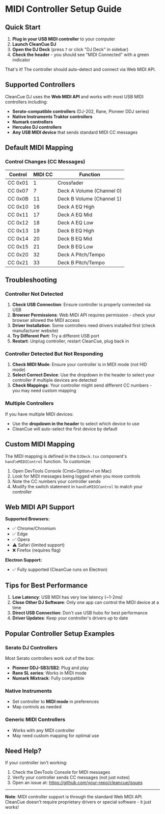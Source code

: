 # MIDI Controller Setup Guide

## Quick Start

1. **Plug in your USB MIDI controller** to your computer
2. **Launch CleanCue DJ**
3. **Open the DJ Deck** (press `7` or click "DJ Deck" in sidebar)
4. **Check the header** - you should see "MIDI Connected" with a green indicator

That's it! The controller should auto-detect and connect via Web MIDI API.

## Supported Controllers

CleanCue DJ uses the **Web MIDI API** and works with most USB MIDI controllers including:

- **Serato-compatible controllers** (DJ-202, Rane, Pioneer DDJ series)
- **Native Instruments Traktor controllers**
- **Numark controllers**
- **Hercules DJ controllers**
- **Any USB MIDI device** that sends standard MIDI CC messages

## Default MIDI Mapping

### Control Changes (CC Messages)

| Control | MIDI CC | Function |
|---------|---------|----------|
| CC 0x01 | 1 | Crossfader |
| CC 0x07 | 7 | Deck A Volume (Channel 0) |
| CC 0x0B | 11 | Deck B Volume (Channel 1) |
| CC 0x10 | 16 | Deck A EQ High |
| CC 0x11 | 17 | Deck A EQ Mid |
| CC 0x12 | 18 | Deck A EQ Low |
| CC 0x13 | 19 | Deck B EQ High |
| CC 0x14 | 20 | Deck B EQ Mid |
| CC 0x15 | 21 | Deck B EQ Low |
| CC 0x20 | 32 | Deck A Pitch/Tempo |
| CC 0x21 | 33 | Deck B Pitch/Tempo |

## Troubleshooting

### Controller Not Detected

1. **Check USB Connection**: Ensure controller is properly connected via USB
2. **Browser Permissions**: Web MIDI API requires permission - check your browser allowed the MIDI access
3. **Driver Installation**: Some controllers need drivers installed first (check manufacturer website)
4. **Try Different Port**: Try a different USB port
5. **Restart**: Unplug controller, restart CleanCue, plug back in

### Controller Detected But Not Responding

1. **Check MIDI Mode**: Ensure your controller is in MIDI mode (not HID mode)
2. **Select Correct Device**: Use the dropdown in the header to select your controller if multiple devices are detected
3. **Check Mappings**: Your controller might send different CC numbers - you may need custom mapping

### Multiple Controllers

If you have multiple MIDI devices:
- Use the **dropdown in the header** to select which device to use
- CleanCue will auto-select the first device by default

## Custom MIDI Mapping

The MIDI mapping is defined in the `DJDeck.tsx` component's `handleMIDIControl` function. To customize:

1. Open DevTools Console (Cmd+Option+I on Mac)
2. Look for MIDI messages being logged when you move controls
3. Note the CC numbers your controller sends
4. Modify the switch statement in `handleMIDIControl` to match your controller

## Web MIDI API Support

**Supported Browsers:**
- ✅ Chrome/Chromium
- ✅ Edge
- ✅ Opera
- ⚠️ Safari (limited support)
- ❌ Firefox (requires flag)

**Electron Support:**
- ✅ Fully supported (CleanCue runs on Electron)

## Tips for Best Performance

1. **Low Latency**: USB MIDI has very low latency (~1-2ms)
2. **Close Other DJ Software**: Only one app can control the MIDI device at a time
3. **Direct USB Connection**: Don't use USB hubs for best performance
4. **Driver Updates**: Keep your controller's drivers up to date

## Popular Controller Setup Examples

### Serato DJ Controllers

Most Serato controllers work out of the box:
- **Pioneer DDJ-SB3/SB2**: Plug and play
- **Rane SL series**: Works in MIDI mode
- **Numark Mixtrack**: Fully compatible

### Native Instruments

- Set controller to **MIDI mode** in preferences
- Map controls as needed

### Generic MIDI Controllers

- Works with any MIDI controller
- May need custom mapping for optimal use

## Need Help?

If your controller isn't working:
1. Check the DevTools Console for MIDI messages
2. Verify your controller sends CC messages (not just notes)
3. Open an issue at: https://github.com/your-repo/cleancue/issues

---

**Note**: MIDI controller support is through the standard Web MIDI API. CleanCue doesn't require proprietary drivers or special software - it just works!
